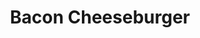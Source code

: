 ---
title: "Bacon Cheeseburger"
description: ""
price_s: "9"
price_l: ""
price_lg: ""
weight: "3"
---